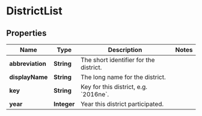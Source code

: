 
# DistrictList

## Properties
Name | Type | Description | Notes
------------ | ------------- | ------------- | -------------
**abbreviation** | **String** | The short identifier for the district. | 
**displayName** | **String** | The long name for the district. | 
**key** | **String** | Key for this district, e.g. &#x60;2016ne&#x60;. | 
**year** | **Integer** | Year this district participated. | 



